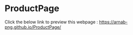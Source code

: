 # ProductPage

Click the below link to preview this webpage : 
  https://arnab-png.github.io/ProductPage/
